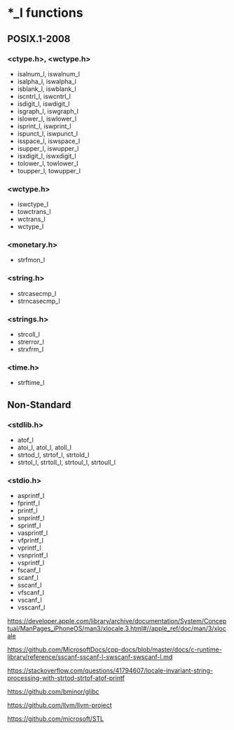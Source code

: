 # *_l functions
## POSIX.1-2008

### \<ctype.h\>, \<wctype.h\>

* isalnum_l, iswalnum_l
* isalpha_l, iswalpha_l
* isblank_l, iswblank_l
* iscntrl_l, iswcntrl_l
* isdigit_l, iswdigit_l
* isgraph_l, iswgraph_l
* islower_l, iswlower_l
* isprint_l, iswprint_l
* ispunct_l, iswpunct_l
* isspace_l, iswspace_l
* isupper_l, iswupper_l
* isxdigit_l, iswxdigit_l
* tolower_l, towlower_l
* toupper_l, towupper_l

### \<wctype.h\>

* iswctype_l
* towctrans_l
* wctrans_l
* wctype_l

### \<monetary.h\>

* strfmon_l

### \<string.h\>

* strcasecmp_l
* strncasecmp_l

### \<strings.h\>

* strcoll_l
* strerror_l
* strxfrm_l

### \<time.h\>

* strftime_l

## Non-Standard

### \<stdlib.h\>

* atof_l
* atoi_l, atol_l, atoll_l 
* strtod_l, strtof_l, strtold_l
* strtol_l, strtoll_l, strtoul_l, strtoull_l


### \<stdio.h\>

* asprintf_l
* fprintf_l
* printf_l
* snprintf_l
* sprintf_l
* vasprintf_l
* vfprintf_l
* vprintf_l
* vsnprintf_l
* vsprintf_l
* fscanf_l
* scanf_l
* sscanf_l
* vfscanf_l
* vscanf_l
* vsscanf_l


https://developer.apple.com/library/archive/documentation/System/Conceptual/ManPages_iPhoneOS/man3/xlocale.3.html#//apple_ref/doc/man/3/xlocale

https://github.com/MicrosoftDocs/cpp-docs/blob/master/docs/c-runtime-library/reference/sscanf-sscanf-l-swscanf-swscanf-l.md

https://stackoverflow.com/questions/41794607/locale-invariant-string-processing-with-strtod-strtof-atof-printf

https://github.com/bminor/glibc

https://github.com/llvm/llvm-project

https://github.com/microsoft/STL
